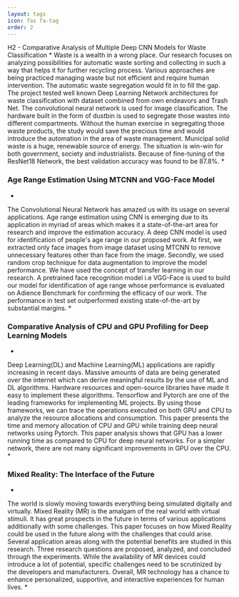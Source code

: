 ```yaml
---
layout: tags
icon: fas fa-tag
order: 2
---
```



H2 - Comparative Analysis of Multiple Deep CNN Models for Waste Classification
*
Waste is a wealth in a wrong place. Our research focuses on analyzing possibilities for automatic waste sorting and collecting in such a way that helps it for further recycling process. Various approaches are being practiced managing waste but not efficient and require human intervention. The automatic waste segregation would fit in to fill the gap. The project tested well known Deep Learning Network architectures for waste classification with dataset combined from own endeavors and Trash Net. The convolutional neural network is used for image classification. The hardware built in the form of dustbin is used to segregate those wastes into different compartments. Without the human exercise in segregating those waste products, the study would save the precious time and would introduce the automation in the area of waste management. Municipal solid waste is a huge, renewable source of energy. The situation is win-win for both government, society and industrialists. Because of fine-tuning of the ResNet18 Network, the best validation accuracy was found to be 87.8%.
*


### Age Range Estimation Using MTCNN and VGG-Face Model
*
The Convolutional Neural Network has amazed us with its usage on several applications. Age range estimation using CNN is emerging due to its application in myriad of areas which makes it a state-of-the-art area for research and improve the estimation accuracy. A deep CNN model is used for identification of people's age range in our proposed work. At first, we extracted only face images from image dataset using MTCNN to remove unnecessary features other than face from the image. Secondly, we used random crop technique for data augmentation to improve the model performance. We have used the concept of transfer learning in our research. A pretrained face recognition model i.e VGG-Face is used to build our model for identification of age range whose performance is evaluated on Adience Benchmark for confirming the efficacy of our work. The performance in test set outperformed existing state-of-the-art by substantial margins.
*

### Comparative Analysis of CPU and GPU Profiling for Deep Learning Models
*
Deep Learning(DL) and Machine Learning(ML) applications are rapidly increasing in recent days. Massive amounts of data are being generated over the internet which can derive meaningful results by the use of ML and DL algorithms. Hardware resources and open-source libraries have made it easy to implement these algorithms. Tensorflow and Pytorch are one of the leading frameworks for implementing ML projects. By using those frameworks, we can trace the operations executed on both GPU and CPU to analyze the resource allocations and consumption. This paper presents the time and memory allocation of CPU and GPU while training deep neural networks using Pytorch. This paper analysis shows that GPU has a lower running time as compared to CPU for deep neural networks. For a simpler network, there are not many significant improvements in GPU over the CPU.
*

### Mixed Reality: The Interface of the Future
*
The world is slowly moving towards everything being simulated digitally and virtually. Mixed Reality (MR) is the amalgam of the real world with virtual stimuli. It has great prospects in the future in terms of various applications additionally with some challenges. This paper focuses on how Mixed Reality could be used in the future along with the challenges that could arise. Several application areas along with the potential benefits are studied in this research. Three research questions are proposed, analyzed, and concluded through the experiments. While the availability of MR devices could introduce a lot of potential, specific challenges need to be scrutinized by the developers and manufacturers. Overall, MR technology has a chance to enhance personalized, supportive, and interactive experiences for human lives.
*
